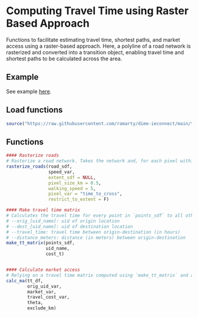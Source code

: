 # Computing Travel Time using Raster Based Approach

Functions to facilitate estimating travel time, shortest paths, and market access using a raster-based approach. Here, a polyline of a road network is rasterized and converted into a transition object, enabling travel time and shortest paths to be calculated across the area.

## Example
See example [here](https://github.com/ramarty/dime-ieconnect/blob/main/travel-time-raster/example/travel-time-raster-example.md).

## Load functions
```r
source("https://raw.githubusercontent.com/ramarty/dime-ieconnect/main/travel-time-raster/travel-time-raster.R")
```

## Functions
```r
#### Rasterize roads
# Rasterize a road network. Takes the network and, for each pixel within the raster, assigns the fastest speed. 
rasterize_roads(road_sdf, 
                speed_var, 
                extent_sdf = NULL,
                pixel_size_km = 0.5,
                walking_speed = 5,
                pixel_var = "time_to_cross",
                restrict_to_extent = F)

#### Make travel time matrix
# Calculates the travel time for every point in `points_sdf` to all other points in `points_sdf`. Returns a matrix with the following variables: 
# --orig_[uid_name]: uid of origin location
# --dest_[uid_name]: uid of destination location
# --travel_time: travel time between origin-destination (in hours)
# --distance_meters: distance (in meters) between origin-destination
make_tt_matrix(points_sdf,
               uid_name,
               cost_t)


#### Calculate market access
# Relying on a travel time matrix computed using `make_tt_matrix` and a measure of market size (e.g., population), computes market access for each location
calc_ma(tt_df,
        orig_uid_var,
        market_var,
        travel_cost_var,
        theta,
        exclude_km)
```




